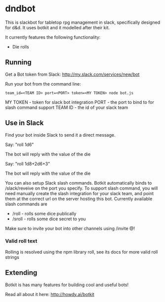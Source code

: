 # dndbot
This is slackbot for tabletop rpg management in slack, specifically designed for d&d. 
It uses botkit and it modelled after their kit.

It currently features the following functionality:

 * Die rolls


## Running

Get a Bot token from Slack: http://my.slack.com/services/new/bot

Run your bot from the command line:

    team_id=<TEAM ID> port=<PORT> token=<MY TOKEN> node bot.js

MY TOKEN - token for slack bot integration
PORT - the port to bind to for slash command support
TEAM ID - the id of your slack team

## Use in Slack

Find your bot inside Slack to send it a direct message.

Say: "roll 1d6"

The bot will reply with the value of the die

Say: "roll 1d8+2d6+3"

The bot will reply with the value of the die

You can also setup Slack slash commands. Botkit automatically binds to /slack/reveive on the port you specify. 
To support slash command, you will need manually create the slash integration for your slack team, and point them at the correct url on the server hosting this bot.
Currently available slash commands are

  * /roll - rolls some dice publically
  * /sroll - rolls some dice secret to you

Make sure to invite your bot into other channels using /invite @<my bot>!

### Valid roll text

Rolling is resolved using the npm library roll, see its docs for more valid roll strings

## Extending

Botkit is has many features for building cool and useful bots!

Read all about it here: http://howdy.ai/botkit
